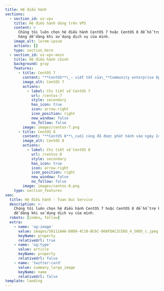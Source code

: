 ```yaml
---
title: Hệ điều hành
sections:
  - section_id: os-vps
    title: Hệ điều hành dùng trên VPS
    content: >
      Chúng tôi luôn chọn hệ điều hành CentOS 7 hoặc CentOS 8 để hỗ trợ khách
      hàng dễ dàng khi sử dụng dịch vụ của mình.
    image_alt: lorem-ipsum
    actions: []
    type: section_hero
  - section_id: os-vps-main
    title: Hệ điều hành chính
    background: gray
    features:
      - title: CentOS 7
        content: "**CentOS**\_– viết tắt của\_**Community enterprise Operating System**, là bản phân phối hệ điều hành dựa trên hạt nhân\_**Linux**\_. Được ra mắt lần đầu tiên vào tháng 5 năm 2004.\n"
        image_alt: CentOS 7
        actions:
          - label: Chi tiết về CentOS 7
            url: /centos-7
            style: secondary
            has_icon: true
            icon: arrow-right
            icon_position: right
            new_window: false
            no_follow: false
        image: images/centos-7.png
      - title: CentOS 8
        content: "**CentOS 8**\_cuối cùng đã được phát hành vào ngày 24 tháng 9 năm 2019. Vì đây là bản phân phối\_**Linux**\_có nguồn gốc từ\_**Red Hat Enterprise Linux**\_(RHEL), nhóm CentOS đã phải xây dựng cơ sở hạ tầng để hỗ trợ RHEL 8 mới được giới thiệu.\n"
        image_alt: CentOS 8
        actions:
          - label: Chi tiết về CentOS 8
            url: /centos-8
            style: secondary
            has_icon: true
            icon: arrow-right
            icon_position: right
            new_window: false
            no_follow: false
        image: images/centos-8.png
    type: section_features
seo:
  title: Hệ điều hành - Tuan Duc Service
  description: >-
    Chúng tôi luôn chọn hệ điều hành CentOS 7 hoặc CentOS 8 để hỗ trợ khách hàng
    dễ dàng khi sử dụng dịch vụ của mình.
  robots: [index, follow]
  extra:
    - name: 'og:image'
      value: images/58111AA6-D0D9-4C10-BC6C-068FDAC2CE6D_4_5005_c.jpeg
      keyName: property
      relativeUrl: true
    - name: 'og:type'
      value: article
      keyName: property
      relativeUrl: false
    - name: 'twitter:card'
      value: summary_large_image
      keyName: name
      relativeUrl: false
template: landing
---
```

